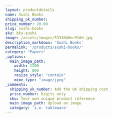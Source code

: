 ```yaml
---
layout: productdetails
name: Sushi Books
shipping_uk_number: 
price_number: 20.00
slug: sushi-books
sku: bks-sushi
image: /assets/images/5333040ec910d.jpg
description_markdown: 'Sushi Books'
permalink: '/products/sushi-books/'
category: "Papers"
_options:
  main_image_path:
    width: 1200
    height: 800
    resize_style: "contain"
    mime_type: "image/jpeg"
_comments:
  shipping_uk_number: Add the UK shipping cost
  price_number: Digits only
  sku: Your own unique product reference
  main_image_path: Upload an image
  category: 'i.e. tableware'
---
```

